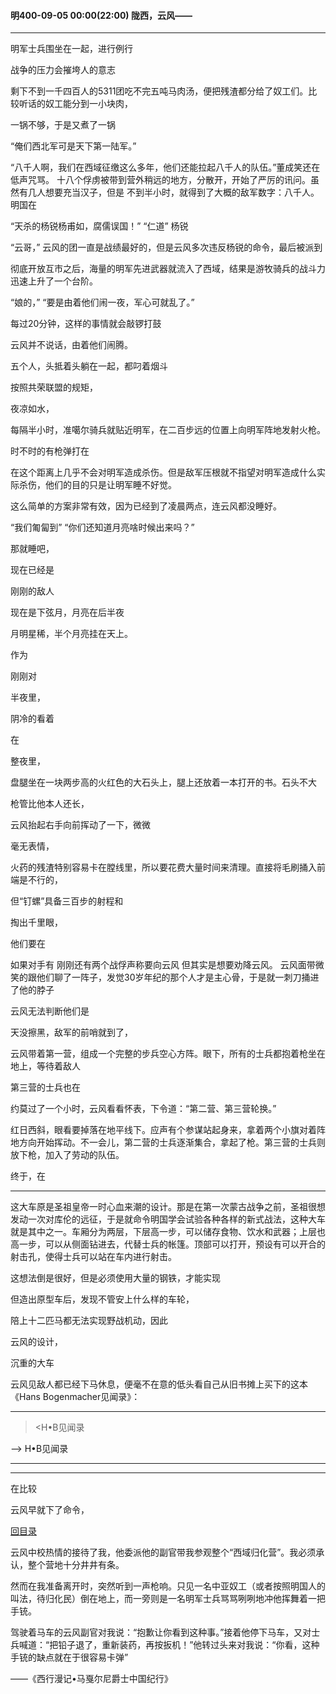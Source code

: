 #### 明400-09-05 00:00(22:00) 陇西，云风——
***

明军士兵围坐在一起，进行例行

战争的压力会摧垮人的意志

剩下不到一千四百人的5311团吃不完五吨马肉汤，便把残渣都分给了奴工们。比较听话的奴工能分到一小块肉，


一锅不够，于是又煮了一锅

“俺们西北军可是天下第一陆军。”

“八千人啊，我们在西域征缴这么多年，他们还能拉起八千人的队伍。”董成笑还在低声咒骂。
十八个俘虏被带到营外稍远的地方，分散开，开始了严厉的讯问。虽然有几人想要充当汉子，但是
不到半小时，就得到了大概的敌军数字：八千人。
明国在

“天杀的杨锐杨甫如，腐儒误国！”
“仁道”
杨锐


“云哥，”
云风的团一直是战绩最好的，但是云风多次违反杨锐的命令，最后被派到

彻底开放互市之后，海量的明军先进武器就流入了西域，结果是游牧骑兵的战斗力迅速上升了一个台阶。

“娘的，”
“要是由着他们闹一夜，军心可就乱了。”

每过20分钟，这样的事情就会敲锣打鼓

云风并不说话，由着他们闹腾。

五个人，头抵着头躺在一起，都叼着烟斗

按照共荣联盟的规矩，

夜凉如水，

每隔半小时，准噶尔骑兵就贴近明军，在二百步远的位置上向明军阵地发射火枪。

时不时的有枪弹打在

在这个距离上几乎不会对明军造成杀伤。但是敌军压根就不指望对明军造成什么实际杀伤，他们的目的只是让明军睡不好觉。

这么简单的方案非常有效，因为已经到了凌晨两点，连云风都没睡好。

“我们匍匐到”
“你们还知道月亮啥时候出来吗？”

那就睡吧，

现在已经是

刚刚的敌人

现在是下弦月，月亮在后半夜

月明星稀，半个月亮挂在天上。

作为

刚刚对

半夜里，

阴冷的看着

在


整夜里，


盘腿坐在一块两步高的火红色的大石头上，腿上还放着一本打开的书。石头不大



枪管比他本人还长，



云风抬起右手向前挥动了一下，微微

毫无表情，


火药的残渣特别容易卡在膛线里，所以要花费大量时间来清理。直接将毛刷捅入前端是不行的，

但“钉螺”具备三百步的射程和

掏出千里眼，

他们要在


如果对手有
刚刚还有两个战俘声称要向云风
但其实是想要劝降云风。
云风面带微笑的跟他们聊了一阵子，发觉30岁年纪的那个人才是主心骨，于是就一刺刀捅进了他的脖子



云风无法判断他们是

天没擦黑，敌军的前哨就到了，


云风带着第一营，组成一个完整的步兵空心方阵。眼下，所有的士兵都抱着枪坐在地上，等待着敌人

第三营的士兵也在


约莫过了一个小时，云风看看怀表，下令道：“第二营、第三营轮换。”

红日西斜，眼看要掉落在地平线下。应声有个参谋站起身来，拿着两个小旗对着阵地方向开始挥动。不一会儿，第二营的士兵逐渐集合，拿起了枪。第三营的士兵则放下枪，加入了劳动的队伍。

终于，在

***


这大车原是圣祖皇帝一时心血来潮的设计。那是在第一次蒙古战争之前，圣祖很想发动一次对库伦的远征，于是就命令明国学会试验各种各样的新式战法，这种大车就是其中之一。车厢分为两层，下层高一步，可以储存食物、饮水和武器；上层也高一步，可以从侧面钻进去，代替士兵的帐篷。顶部可以打开，预设有可以开合的射击孔，使得士兵可以站在车内进行射击。

这想法倒是很好，但是必须使用大量的钢铁，才能实现

但造出原型车后，发现不管安上什么样的车轮，

陪上十二匹马都无法实现野战机动，因此

云风的设计，

沉重的大车

云风见敌人都已经下马休息，便毫不在意的低头看自己从旧书摊上买下的这本《Hans Bogenmacher见闻录》：



***
> <H•B见闻录



--> H•B见闻录
***

***


在比较

云风早就下了命令，

[回目录]()

云风中校热情的接待了我，他委派他的副官带我参观整个“西域归化营”。我必须承认，整个营地十分井井有条。

然而在我准备离开时，突然听到一声枪响。只见一名中亚奴工（或者按照明国人的叫法，待归化民）倒在地上，而一旁则是一名明军士兵骂骂咧咧地冲他挥舞着一把手铳。

驾驶着马车的云风副官对我说：“抱歉让你看到这种事。”接着他停下马车，又对士兵喊道：“把铅子退了，重新装药，再按扳机！”他转过头来对我说：“你看，这种手铳的缺点就在于很容易卡弹”

——《西行漫记•马戛尔尼爵士中国纪行》